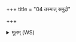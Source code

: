 +++
title = "04 तस्मात् समुद्रो"

+++
<details><summary>मूलम् (WS)</summary>

तस्मात् समुद्रो दुर्गरपि व वैश्वानरेण हि दग्धः ॥ ५ ॥
</details>